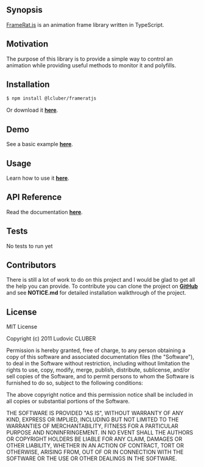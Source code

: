 ## Synopsis

[FrameRat.js](http://frameratjs.lcluber.com) is an animation frame library written in TypeScript.

## Motivation

The purpose of this library is to provide a simple way to control an animation while providing useful methods to monitor it and polyfills.

## Installation

```bash
$ npm install @lcluber/frameratjs
```
Or download it **[here](http://frameratjs.lcluber.com/#download)**.

## Demo

See a basic example **[here](http://frameratjs.lcluber.com/#example)**.

## Usage

Learn how to use it **[here](http://frameratjs.lcluber.com/#source)**.

## API Reference

Read the documentation **[here](http://frameratjs.lcluber.com/doc/)**.

## Tests

No tests to run yet

## Contributors

There is still a lot of work to do on this project and I would be glad to get all the help you can provide.
To contribute you can clone the project on **[GitHub](https://github.com/LCluber/FrameRat.js)** and see  **NOTICE.md** for detailed installation walkthrough of the project.

## License

MIT License

Copyright (c) 2011 Ludovic CLUBER

Permission is hereby granted, free of charge, to any person obtaining a copy
of this software and associated documentation files (the "Software"), to deal
in the Software without restriction, including without limitation the rights
to use, copy, modify, merge, publish, distribute, sublicense, and/or sell
copies of the Software, and to permit persons to whom the Software is
furnished to do so, subject to the following conditions:

The above copyright notice and this permission notice shall be included in all
copies or substantial portions of the Software.

THE SOFTWARE IS PROVIDED "AS IS", WITHOUT WARRANTY OF ANY KIND, EXPRESS OR
IMPLIED, INCLUDING BUT NOT LIMITED TO THE WARRANTIES OF MERCHANTABILITY,
FITNESS FOR A PARTICULAR PURPOSE AND NONINFRINGEMENT. IN NO EVENT SHALL THE
AUTHORS OR COPYRIGHT HOLDERS BE LIABLE FOR ANY CLAIM, DAMAGES OR OTHER
LIABILITY, WHETHER IN AN ACTION OF CONTRACT, TORT OR OTHERWISE, ARISING FROM,
OUT OF OR IN CONNECTION WITH THE SOFTWARE OR THE USE OR OTHER DEALINGS IN THE
SOFTWARE.
